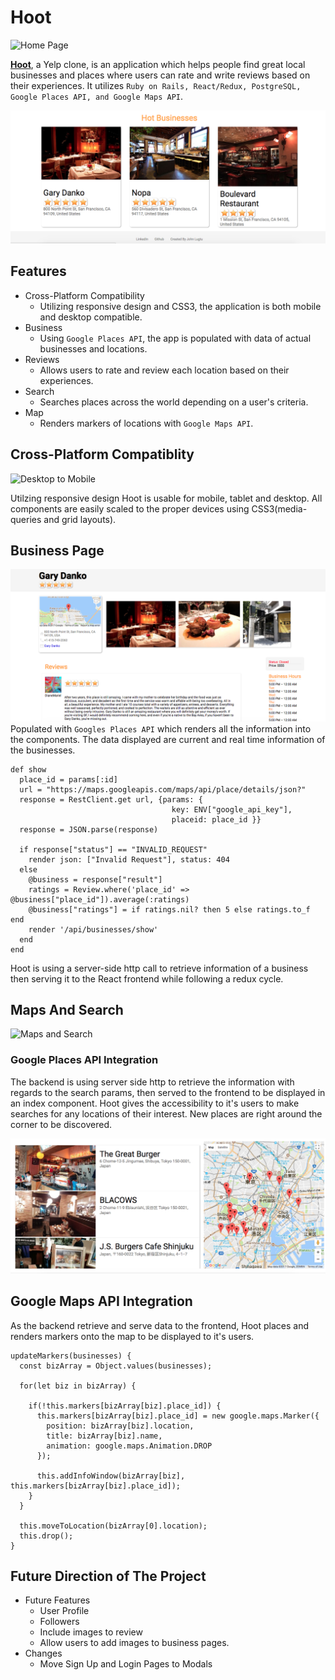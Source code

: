 # Hoot
![Home Page](https://res.cloudinary.com/johnrobin/image/upload/v1520753911/Screen_Shot_2018-03-10_at_11.37.57_PM_ilyy5k.png)

[__Hoot__](https://hoots.herokuapp.com/), a Yelp clone, is an application which helps people find great local businesses and places where users can rate and write reviews based on their experiences. It utilizes `Ruby on Rails, React/Redux, PostgreSQL, Google Places API, and Google Maps API`.

![New Businesses](./screenshots/NewBizPage.png)

## Features
  + Cross-Platform Compatibility
    + Utilizing responsive design and CSS3, the application is both mobile and desktop compatible.
  + Business
    + Using `Google Places API`, the app is populated with data of actual businesses and locations.
  + Reviews
    + Allows users to rate and review each location based on their experiences.
  + Search
    + Searches places across the world depending on a user's criteria.
  + Map
    + Renders markers of locations with `Google Maps API`.

## Cross-Platform Compatiblity

![Desktop to Mobile](./screenshots/hootHomePage.gif)
  
Utilzing responsive design Hoot is usable for mobile, tablet and desktop. All components are easily scaled to the proper devices using CSS3(media-queries and grid layouts).

## Business Page

![Business Page](./screenshots/BizPage.png)
  Populated with `Googles Places API` which renders all the information into the components. The data displayed are current and real time information of the businesses.

```
def show
  place_id = params[:id]
  url = "https://maps.googleapis.com/maps/api/place/details/json?"
  response = RestClient.get url, {params: {
                                    key: ENV["google_api_key"],
                                    placeid: place_id }}
  response = JSON.parse(response)

  if response["status"] == "INVALID_REQUEST"
    render json: ["Invalid Request"], status: 404
  else
    @business = response["result"]
    ratings = Review.where('place_id' =>            @business["place_id"]).average(:ratings)
    @business["ratings"] = if ratings.nil? then 5 else ratings.to_f end
    render '/api/businesses/show'
  end
end
```
Hoot is using a server-side http call to retrieve information of a business then serving it to the React frontend while following a redux cycle.

## Maps And Search
![Maps and Search](https://res.cloudinary.com/johnrobin/image/upload/v1520754006/Screen_Shot_2018-03-10_at_11.39.38_PM_fr7n27.png)

### Google Places API Integration

  The backend is using server side http to retrieve the information with regards to the search params, then served to the frontend to be displayed in an index component. Hoot gives the accessibility to it's users to make searches for any locations of their interest. New places are right around the corner to be discovered.

![Search Tokyo](./screenshots/TokyoSearch.png)

## Google Maps API Integration

  As the backend retrieve and serve data to the frontend, Hoot places and renders markers onto the map to be displayed to it's users.

```
updateMarkers(businesses) {
  const bizArray = Object.values(businesses);

  for(let biz in bizArray) {

    if(!this.markers[bizArray[biz].place_id]) {
      this.markers[bizArray[biz].place_id] = new google.maps.Marker({
        position: bizArray[biz].location,
        title: bizArray[biz].name,
        animation: google.maps.Animation.DROP
      });

      this.addInfoWindow(bizArray[biz], this.markers[bizArray[biz].place_id]);
    }
  }

  this.moveToLocation(bizArray[0].location);
  this.drop();
}
```

## Future Direction of The Project
  + Future Features
    + User Profile
    + Followers
    + Include images to review
    + Allow users to add images to business pages.
  + Changes
    + Move Sign Up and  Login Pages to Modals
